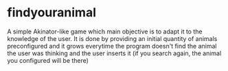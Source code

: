 findyouranimal
==============

A simple Akinator-like game which main objective is to adapt it to the knowledge of the user. It is done by providing an initial quantity of animals preconfigured and it grows everytime the program doesn't find the animal the user was thinking and the user inserts it (if you search again, the animal you configured will be there)
